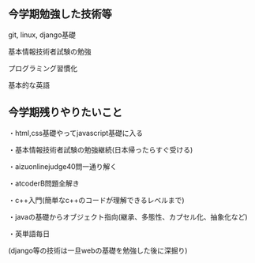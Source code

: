 ## 今学期勉強した技術等
git, linux, django基礎

基本情報技術者試験の勉強

プログラミング習慣化

基本的な英語
## 今学期残りやりたいこと
・html,css基礎やってjavascript基礎に入る

・基本情報技術者試験の勉強継続(日本帰ったらすぐ受ける)

・aizuonlinejudge40問一通り解く

・atcoderB問題全解き       
                                    
・c++入門(簡単なc++のコードが理解できるレベルまで)　　

・javaの基礎からオブジェクト指向(継承、多態性、カプセル化、抽象化など)

・英単語毎日

(django等の技術は一旦webの基礎を勉強した後に深掘り)
